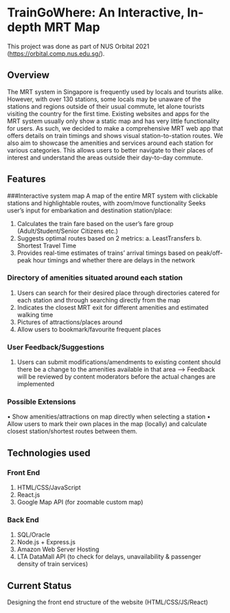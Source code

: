 # TrainGoWhere: An Interactive, In-depth MRT Map

This project was done as part of NUS Orbital 2021 (https://orbital.comp.nus.edu.sg/).

## Overview

The MRT system in Singapore is frequently used by locals and tourists alike. However, with over 130 stations, some locals may be unaware of the stations and regions outside of their usual commute, let alone tourists visiting the country for the first time. Existing websites and apps for the MRT system usually only show a static map and has very little functionality for users. As such, we decided to make a comprehensive MRT web app that offers details on train timings and shows visual station-to-station routes. We also aim to showcase the amenities and services around each station for various categories. This allows users to better navigate to their places of interest and understand the areas outside their day-to-day commute.

## Features 

###Interactive system map
A map of the entire MRT system with clickable stations and highlightable routes, with zoom/move functionality
Seeks user’s input for embarkation and destination station/place:
1. Calculates the train fare based on the user’s fare group (Adult/Student/Senior Citizens etc.)
2. Suggests optimal routes based on 2 metrics: 
a. LeastTransfers
b. Shortest Travel Time
3. Provides real-time estimates of trains’ arrival timings based on peak/off-peak hour timings and whether there are delays in the network

### Directory of amenities situated around each station
1. Users can search for their desired place through directories catered for each station and through searching directly from the map
2. Indicates the closest MRT exit for different amenities and estimated walking time
3. Pictures of attractions/places around
4. Allow users to bookmark/favourite frequent places

### User Feedback/Suggestions
1. Users can submit modifications/amendments to existing content should there be a change to the amenities available in that area --> Feedback will be reviewed by content moderators before the actual changes are implemented

### Possible Extensions
• Show amenities/attractions on map directly when selecting a station
• Allow users to mark their own places in the map (locally) and calculate closest
station/shortest routes between them.


## Technologies used

### Front End
1. HTML/CSS/JavaScript 
2. React.js
3. Google Map API (for zoomable custom map)

### Back End
1. SQL/Oracle
2. Node.js + Express.js
3. Amazon Web Server Hosting
4. LTA DataMall API (to check for delays, unavailability & passenger density of train services)

## Current Status
Designing the front end structure of the website (HTML/CSS/JS/React)





